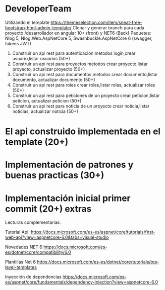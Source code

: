 # DeveloperTeam

Utilizando el template
https://themeselection.com/item/sneat-free-bootstrap-html-admin-template/
Clonar y generar branch para cada proyecto /desarrollador en angular 10+ (front) y NET6 (Back)
Paquetes: Nlog 5, Nlog.Web.AspNetCore 5, Swashbuckle.AspNetCore 6 (swagger, tokens JWT) 

1. Construir un api rest para autenticacion metodos login,crear usuario,listar usuarios (50+)
2. Construir un api rest para proyectos metodos crear proyecto,listar proyecto, actualizar proyecto (50+)
3. Construir un api rest para documentos metodos crear documento,listar documento, actualizar documento (50+)
4. Construir un api rest para  roles crear roles,listar roles, actualizar roles (50+)
5. Construir un api rest para  peticiones de un proyecto crear peticion,listar peticion, actualizar peticion (50+)
6. Construir un api rest para  noticia de un proyecto crear noticia,listar noticias, actualizar noticia (50+)


# El api construido implementada en el template (20+) 
# Implementación de patrones y buenas practicas (30+)

# Implementación inicial primer commit (20+) extras

Lecturas complementarias:

Tutorial Api:
https://docs.microsoft.com/es-es/aspnet/core/tutorials/first-web-api?view=aspnetcore-6.0&tabs=visual-studio

Novedades NET 6
https://docs.microsoft.com/es-es/dotnet/core/compatibility/6.0 

Plantillas Net 6
https://docs.microsoft.com/es-es/dotnet/core/tutorials/top-level-templates 

Inyección de dependencias
https://docs.microsoft.com/es-es/aspnet/core/fundamentals/dependency-injection?view=aspnetcore-6.0 

